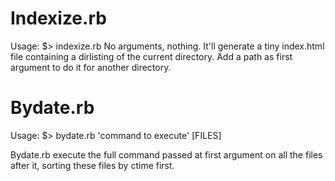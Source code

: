 # Indexize.rb

Usage: $> indexize.rb
No arguments, nothing. It'll generate a tiny index.html file containing a dirlisting of the current directory. Add a path as first argument to do it for another directory.


# Bydate.rb

Usage: $> bydate.rb 'command to execute' [FILES]

Bydate.rb execute the full command passed at first argument on all the files after it, sorting these files by ctime first.
